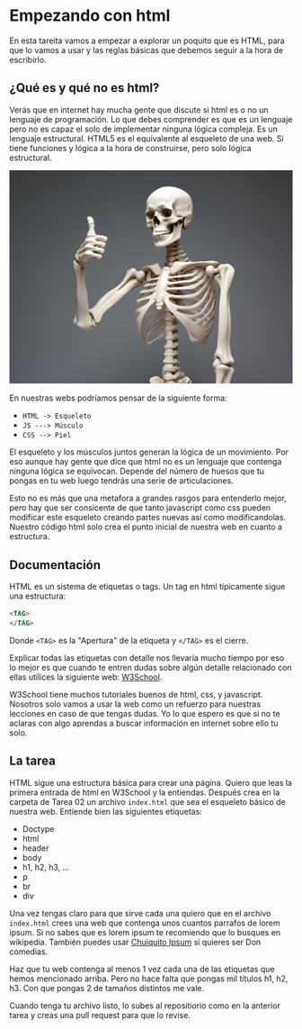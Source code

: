 # Empezando con html

En esta tareita vamos a empezar a explorar un poquito que es HTML, para que lo vamos a usar y las reglas básicas que debemos seguir a la hora de escribirlo.

## ¿Qué es y qué no es html?

Verás que en internet hay mucha gente que discute si html es o no un lenguaje de programación. Lo que debes comprender es que es un lenguaje pero no es capaz el solo de implementar ninguna lógica compleja. Es un lenguaje estructural. HTML5 es el equivalente al esqueleto de una web. Si tiene funciones y lógica a la hora de construirse, pero solo lógica estructural.

![esqueleto](./skeleton-studio.jpg)

En nuestras webs podríamos pensar de la siguiente forma:

- `HTML -> Esqueleto`
- `JS ---> Músculo`
- `CSS --> Piel`

El esqueleto y los músculos juntos generan la lógica de un movimiento. Por eso aunque hay gente que dice que html no es un lenguaje que contenga ninguna lógica se equivocan. Depende del número de huesos que tu pongas en tu web luego tendrás una serie de articulaciones.

Esto no es más que una metafora a grandes rasgos para entenderlo mejor, pero hay que ser consicente de que tanto javascript como css pueden modificar este esqueleto creando partes nuevas así como modificandolas. Nuestro código html solo crea el punto inicial de nuestra web en cuanto a estructura.

## Documentación

HTML es un sistema de etiquetas o tags. Un tag en html típicamente sigue una estructura:

```html
<TAG>
</TAG>
```

Donde `<TAG>` es la "Apertura" de la etiqueta y `</TAG>` es el cierre.

Explicar todas las etiquetas con detalle nos llevaría mucho tiempo por eso lo mejor es que cuando te entren dudas sobre algún detalle relacionado con ellas utilices la siguiente web: [W3School](https://www.w3schools.com/html/).

W3School tiene muchos tutoriales buenos de html, css, y javascript. Nosotros solo vamos a usar la web como un refuerzo para nuestras lecciones en caso de que tengas dudas. Yo lo que espero es que si no te aclaras con algo aprendas a buscar información en internet sobre ello tu solo.

## La tarea

HTML sigue una estructura básica para crear una página. Quiero que leas la primera entrada de html en W3School y la entiendas. Después crea en la carpeta de Tarea 02 un archivo `index.html` que sea el esqueleto básico de nuestra web. Entiende bien las siguientes etiquetas:

- Doctype
- html
- header
- body
- h1, h2, h3, ...
- p
- br
- div

Una vez tengas claro para que sirve cada una quiero que en el archivo `index.html` crees una web que contenga unos cuantos parrafos de lorem ipsum. Si no sabes que es lorem ipsum te recomiendo que lo busques en wikipedia. También puedes usar [Chuiquito Ipsum](https://www.chiquitoipsum.com/) si quieres ser Don comedias.

Haz que tu web contenga al menos 1 vez cada una de las etiquetas que hemos mencionado arriba. Pero no hace falta que pongas mil títulos h1, h2, h3. Con que pongas 2 de tamaños distintos me vale.

Cuando tenga tu archivo listo, lo subes al repositiorio como en la anterior tarea y creas una pull request para que lo revise.
